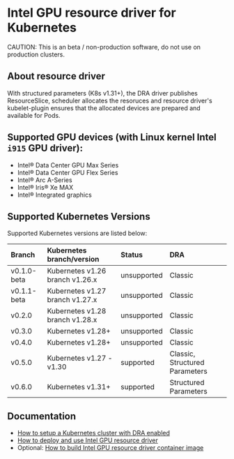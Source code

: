 # Intel GPU resource driver for Kubernetes

CAUTION: This is an beta / non-production software, do not use on production clusters.

## About resource driver

With structured parameters (K8s v1.31+), the DRA driver publishes ResourceSlice, scheduler allocates
the resoruces and resource driver's kubelet-plugin ensures that the allocated devices are prepared
and available for Pods.

## Supported GPU devices (with Linux kernel Intel `i915` GPU driver):
- Intel® Data Center GPU Max Series
- Intel® Data Center GPU Flex Series
- Intel® Arc A-Series
- Intel® Iris® Xe MAX
- Intel® Integrated graphics

## Supported Kubernetes Versions

Supported Kubernetes versions are listed below:

| Branch            | Kubernetes branch/version        | Status      | DRA                            |
|:------------------|:---------------------------------|:------------|:-------------------------------|
| v0.1.0-beta       | Kubernetes v1.26 branch v1.26.x  | unsupported | Classic                        |
| v0.1.1-beta       | Kubernetes v1.27 branch v1.27.x  | unsupported | Classic                        |
| v0.2.0            | Kubernetes v1.28 branch v1.28.x  | unsupported | Classic                        |
| v0.3.0            | Kubernetes v1.28+                | unsupported | Classic                        |
| v0.4.0            | Kubernetes v1.28+                | unsupported | Classic                        |
| v0.5.0            | Kubernetes v1.27 - v1.30         | supported   | Classic, Structured Parameters |
| v0.6.0            | Kubernetes v1.31+                | supported   | Structured Parameters          |

## Documentation

- [How to setup a Kubernetes cluster with DRA enabled](../CLUSTER_SETUP.md)
- [How to deploy and use Intel GPU resource driver](USAGE.md)
- Optional: [How to build Intel GPU resource driver container image](BUILD.md)
